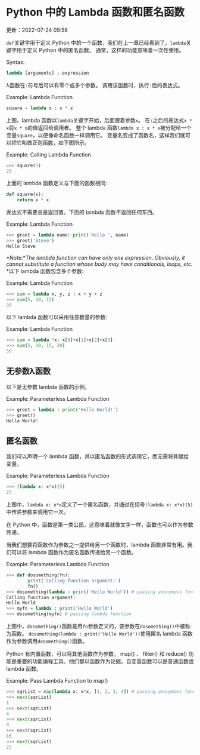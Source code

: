 # Python 中的 Lambda 函数和匿名函数

更新：2022-07-24 09:58

`def`关键字用于定义 Python 中的一个函数，我们在上一章已经看到了。`lambda`关键字用于定义 Python 中的匿名函数。 通常，这样的功能意味着一次性使用。

Syntax:

```py
lambda [arguments] : expression
```

λ函数在`:`符号后可以有零个或多个参数。 调用该函数时，执行`:`后的表达式。

Example: Lambda Function 

```py
square = lambda x : x * x 
```

上图，lambda 函数以`lambda`关键字开始，后面跟着参数`x`。 在`:`之后的表达式`x * x`将`x * x`的值返回给调用者。 整个 lambda 函数`lambda x : x * x`被分配给一个变量`square`，以便像命名函数一样调用它。 变量名变成了函数名，这样我们就可以把它叫做正则函数，如下图所示。

Example: Calling Lambda Function 

```py
>>> square(5)
25 
```

上面的 lambda 函数定义与下面的函数相同:

```py
def square(x):
    return x * x
```

表达式不需要总是返回值。下面的 lambda 函数不返回任何东西。

Example: Lambda Function 

```py
>>> greet = lambda name: print('Hello ', name) 
>>> greet('Steve')
Hello Steve 
```

*Note:**The lambda function can have only one expression.  Obviously, it cannot substitute a function whose body may have  conditionals, loops, etc.* *以下 lambda 函数包含多个参数:

Example: Lambda Function 

```py
>>> sum = lambda x, y, z : x + y + z 
>>> sum(5, 10, 15)
30 
```

以下 lambda 函数可以采用任意数量的参数:

Example: Lambda Function 

```py
>>> sum = lambda *x: x[0]+x[1]+x[2]+x[3]  
>>> sum(5, 10, 15, 20)
50 
```

## 无参数λ函数

以下是无参数 lambda 函数的示例。

Example: Parameterless Lambda Function 

```py
>>> greet = lambda : print('Hello World!')
>>> greet()
Hello World! 
```

## 匿名函数

我们可以声明一个 lambda 函数，并以匿名函数的形式调用它，而无需将其赋给变量。

Example: Parameterless Lambda Function 

```py
>>> (lambda x: x*x)(5)
25 
```

上图中，`lambda x: x*x`定义了一个匿名函数，并通过在括号`(lambda x: x*x)(5)`中传递参数来调用它一次。

在 Python 中，函数是第一类公民，这意味着就像文字一样，函数也可以作为参数传递。

当我们想要将函数作为参数之一提供给另一个函数时，lambda 函数非常有用。我们可以将 lambda 函数作为匿名函数传递给另一个函数。

Example: Parameterless Lambda Function 

```py
>>> def dosomething(fn):
        print('Calling function argument:')
        fn()
>>> dosomething(lambda : print('Hello World')) # passing anonymous function
Calling function argument:
Hello World
>>> myfn = lambda : print('Hello World') 
>>> dosomething(myfn) # passing lambda function 
```

上图中，`dosomething()`函数是用`fn`参数定义的，该参数在`dosomething()`中被称为函数。 `dosomething(lambda : print('Hello World'))`使用匿名 lambda 函数作为参数调用`dosomething()`函数。

Python 有内置函数，可以将其他函数作为参数。 map() 、 filter() 和 reduce() 功能是重要的功能编程工具。他们都以函数作为论据。自变量函数可以是普通函数或 lambda 函数。

Example: Pass Lambda Function to map() 

```py
>>> sqrList = map(lambda x: x*x, [1, 2, 3, 4]) # passing anonymous function
>>> next(sqrList)
1
>>> next(sqrList)
4
>>> next(sqrList)
9
>>> next(sqrList)
16
>>> next(sqrList)
25 
```